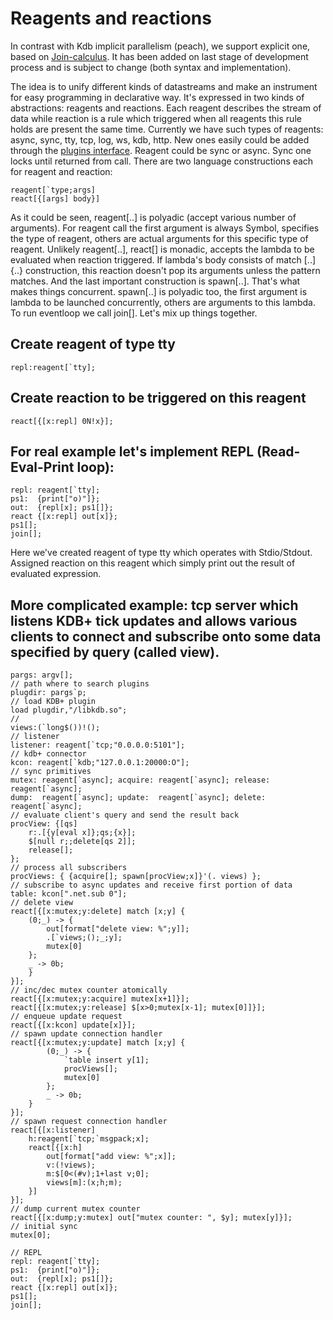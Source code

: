 # Reagents and reactions

In contrast with Kdb implicit parallelism (peach), we support explicit one, based on [Join-calculus](https://en.wikipedia.org/wiki/Join-calculus).
 It has been added on last stage of development process and is subject to change (both syntax and implementation).

The idea is to unify different kinds of datastreams and make an instrument for easy programming in declarative way. It's expressed in two kinds of abstractions: reagents and reactions. Each reagent describes the stream of data while reaction is a rule which triggered when all reagents this rule holds are present the same time.
Currently we have such types of reagents: async, sync, tty, tcp, log, ws, kdb, http.
New ones easily could be added through the [plugins interface](https://github.com/AlgoTradingHub/kernel/tree/master/doc/o/plugins.md).
 Reagent could be sync or async. Sync one locks until returned from call.
There are two language constructions each for reagent and reaction:

```o
reagent[`type;args]
react[{[args] body}]
```

As it could be seen, reagent[..] is polyadic (accept various number of arguments).
For reagent call the first argument is always Symbol, specifies the type of reagent, others are actual arguments for this specific type of reagent.
Unlikely reagent[..], react[] is monadic, accepts the lambda to be evaluated when reaction triggered. If lambda's body consists of match [..] {..} construction, this reaction doesn't pop its arguments unless the pattern matches. And the last important construction is spawn[..]. That's what makes things concurrent. spawn[..] is polyadic too, the first argument is lambda to be launched concurrently, others are arguments to this lambda. To run eventloop we call join[]. Let's mix up things together.

## Create reagent of type tty

```o
repl:reagent[`tty];
```

## Create reaction to be triggered on this reagent

```o
react[{[x:repl] 0N!x}];
```

## For real example let's implement REPL (Read-Eval-Print loop):

```o
repl: reagent[`tty];
ps1:  {print["o)"]};
out:  {repl[x]; ps1[]};
react {[x:repl] out[x]};
ps1[];
join[];
```

Here we've created reagent of type tty which operates with Stdio/Stdout. Assigned reaction on this reagent which simply print out the result of evaluated expression.

## More complicated example: tcp server which listens KDB+ tick updates and allows various clients to connect and subscribe onto some data specified by query (called view).

```o
pargs: argv[];
// path where to search plugins
plugdir: pargs`p;
// load KDB+ plugin
load plugdir,"/libkdb.so";
//
views:(`long$())!();
// listener
listener: reagent[`tcp;"0.0.0.0:5101"];
// kdb+ connector
kcon: reagent[`kdb;"127.0.0.1:20000:O"];
// sync primitives
mutex: reagent[`async]; acquire: reagent[`async]; release: reagent[`async];
dump:  reagent[`async]; update:  reagent[`async]; delete:  reagent[`async];
// evaluate client's query and send the result back
procView: {[qs]
    r:.[{y[eval x]};qs;{x}];
    $[null r;;delete[qs 2]];
    release[];
};
// process all subscribers
procViews: { {acquire[]; spawn[procView;x]}'(. views) };
// subscribe to async updates and receive first portion of data
table: kcon[".net.sub 0"];
// delete view
react[{[x:mutex;y:delete] match [x;y] {
    (0;_) -> {
        out[format["delete view: %";y]];
        .[`views;();_;y];
        mutex[0]
    };
    _ -> 0b;
    }
}];
// inc/dec mutex counter atomically
react[{[x:mutex;y:acquire] mutex[x+1]}];
react[{[x:mutex;y:release] $[x>0;mutex[x-1]; mutex[0]]}];
// enqueue update request
react[{[x:kcon] update[x]}];
// spawn update connection handler
react[{[x:mutex;y:update] match [x;y] {
        (0;_) -> {
            `table insert y[1];
            procViews[];
            mutex[0]
        };
        _ -> 0b;
    }
}];
// spawn request connection handler
react[{[x:listener]
    h:reagent[`tcp;`msgpack;x];
    react[{[x:h]
        out[format["add view: %";x]];
        v:(!views);
        m:$[0<(#v);1+last v;0];
        views[m]:(x;h;m);
    }]
}];
// dump current mutex counter
react[{[x:dump;y:mutex] out["mutex counter: ", $y]; mutex[y]}];
// initial sync
mutex[0];

// REPL
repl: reagent[`tty];
ps1:  {print["o)"]};
out:  {repl[x]; ps1[]};
react {[x:repl] out[x]};
ps1[];
join[];
```
